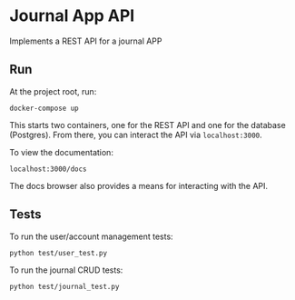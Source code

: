 # Journal App API

Implements a REST API for a journal APP

## Run

At the project root, run:

```
docker-compose up
```

This starts two containers, one for the REST API and one for the database
(Postgres). From there, you can interact the API via `localhost:3000`.

To view the documentation:

```
localhost:3000/docs
```

The docs browser also provides a means for interacting with the API.

## Tests

To run the user/account management tests:

```
python test/user_test.py
```

To run the journal CRUD tests:

```
python test/journal_test.py
```

